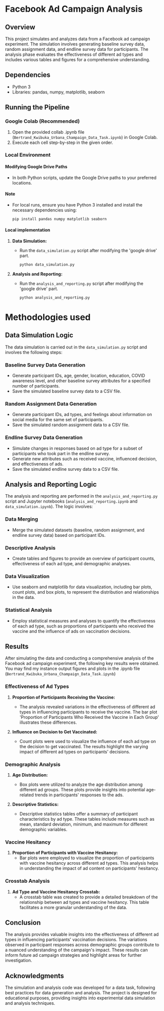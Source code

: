 # Facebook Ad Campaign Analysis

## Overview

This project simulates and analyzes data from a Facebook ad campaign experiment. The simulation involves generating baseline survey data, random assignment data, and endline survey data for participants. The analysis phase evaluates the effectiveness of different ad types and includes various tables and figures for a comprehensive understanding.

## Dependencies

- Python 3
- Libraries: pandas, numpy, matplotlib, seaborn

## Running the Pipeline

### Google Colab (Recommended)

1. Open the provided collab .ipynb file (`Bertrand_Kwibuka_Urbana_Champaign_Data_Task.ipynb`) in Google Colab.
2. Execute each cell step-by-step in the given order.

### Local Environment
#### Modifying Google Drive Paths

- In both Python scripts, update the Google Drive paths to your preferred locations.

#### Note

- For local runs, ensure you have Python 3 installed and install the necessary dependencies using:
  ```bash
  pip install pandas numpy matplotlib seaborn

#### Local implementation 

1. **Data Simulation:**
   - Run the `data_simulation.py` script after modifying the 'google drive' part.
     ```bash
     python data_simulation.py
     ```

2. **Analysis and Reporting:**
   - Run the `analysis_and_reporting.py` script after modifying the 'google drive' part.
     ```bash
     python analysis_and_reporting.py
     ```
     
# Methodologies used 

## Data Simulation Logic

The data simulation is carried out in the `data_simulation.py` script and involves the following steps:

### Baseline Survey Data Generation

- Generate participant IDs, age, gender, location, education, COVID awareness level, and other baseline survey attributes for a specified number of participants.
- Save the simulated baseline survey data to a CSV file.

### Random Assignment Data Generation

- Generate participant IDs, ad types, and feelings about information on social media for the same set of participants.
- Save the simulated random assignment data to a CSV file.

### Endline Survey Data Generation

- Simulate changes in responses based on ad type for a subset of participants who took part in the endline survey.
- Generate new attributes such as received vaccine, influenced decision, and effectiveness of ads.
- Save the simulated endline survey data to a CSV file.

## Analysis and Reporting Logic

The analysis and reporting are performed in the `analysis_and_reporting.py` script and Jupyter notebooks (`analysis_and_reporting.ipynb` and `data_simulation.ipynb`). The logic involves:

### Data Merging

- Merge the simulated datasets (baseline, random assignment, and endline survey data) based on participant IDs.

### Descriptive Analysis

- Create tables and figures to provide an overview of participant counts, effectiveness of each ad type, and demographic analyses.

### Data Visualization

- Use seaborn and matplotlib for data visualization, including bar plots, count plots, and box plots, to represent the distribution and relationships in the data.

### Statistical Analysis

- Employ statistical measures and analyses to quantify the effectiveness of each ad type, such as proportions of participants who received the vaccine and the influence of ads on vaccination decisions.


## Results

After simulating the data and conducting a comprehensive analysis of the Facebook ad campaign experiment, the following key results were obtained. You may find my instance output figures and plots in the .ipynb file (`Bertrand_Kwibuka_Urbana_Champaign_Data_Task.ipynb`) 

### Effectiveness of Ad Types

1. **Proportion of Participants Receiving the Vaccine:**
   - The analysis revealed variations in the effectiveness of different ad types in influencing participants to receive the vaccine. The bar plot 'Proportion of Participants Who Received the Vaccine in Each Group' illustrates these differences.

2. **Influence on Decision to Get Vaccinated:**
   - Count plots were used to visualize the influence of each ad type on the decision to get vaccinated. The results highlight the varying impact of different ad types on participants' decisions.

### Demographic Analysis

1. **Age Distribution:**
   - Box plots were utilized to analyze the age distribution among different ad groups. These plots provide insights into potential age-related trends in participants' responses to the ads.

2. **Descriptive Statistics:**
   - Descriptive statistics tables offer a summary of participant characteristics by ad type. These tables include measures such as mean, standard deviation, minimum, and maximum for different demographic variables.

### Vaccine Hesitancy

1. **Proportion of Participants with Vaccine Hesitancy:**
   - Bar plots were employed to visualize the proportion of participants with vaccine hesitancy across different ad types. This analysis helps in understanding the impact of ad content on participants' hesitancy.

### Crosstab Analysis

1. **Ad Type and Vaccine Hesitancy Crosstab:**
   - A crosstab table was created to provide a detailed breakdown of the relationship between ad types and vaccine hesitancy. This table facilitates a more granular understanding of the data.

## Conclusion

The analysis provides valuable insights into the effectiveness of different ad types in influencing participants' vaccination decisions. The variations observed in participant responses across demographic groups contribute to a nuanced understanding of the campaign's impact. These results can inform future ad campaign strategies and highlight areas for further investigation.

## Acknowledgments

The simulation and analysis code was developed for a data task, following best practices for data generation and analysis. The project is designed for educational purposes, providing insights into experimental data simulation and analysis techniques.

